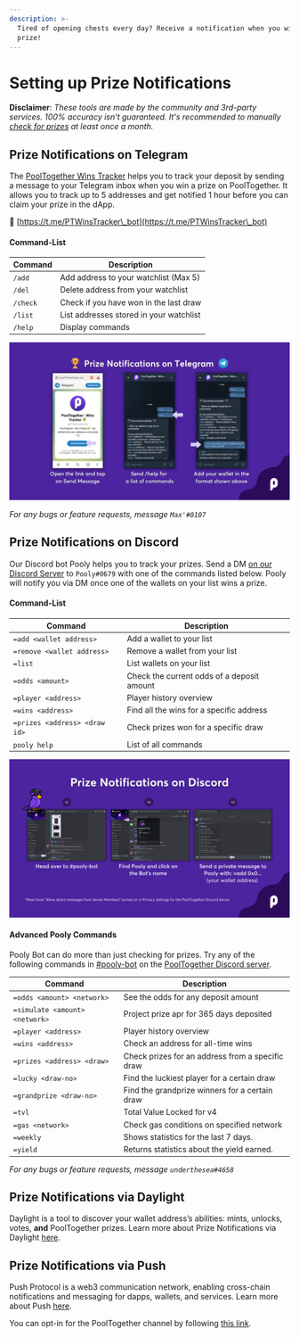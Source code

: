 ```yaml
---
description: >-
  Tired of opening chests every day? Receive a notification when you win a
  prize!
---
```


# Setting up Prize Notifications

**Disclaimer**: _These tools are made by the community and 3rd-party services. 100% accuracy isn't guaranteed. It's recommended to manually_ [_check for prizes_](https://app.pooltogether.com/prizes) _at least once a month._

## Prize Notifications on Telegram

The [PoolTogether Wins Tracker](https://t.me/PTWinsTracker\_bot) helps you to track your deposit by sending a message to your Telegram inbox when you win a prize on PoolTogether. It allows you to track up to 5 addresses and get notified 1 hour before you can claim your prize in the dApp.

🔗 [https://t.me/PTWinsTracker\_bot](https://t.me/PTWinsTracker\_bot)

#### Command-List

| Command  | Description                              |
| -------- | ---------------------------------------- |
| `/add`   | Add address to your watchlist (Max 5)    |
| `/del`   | Delete address from your watchlist       |
| `/check` | Check if you have won in the last draw   |
| `/list`  | List addresses stored in your watchlist  |
| `/help`  | Display commands                         |

![Setting up Prize Notifications on Telegram](<../../.gitbook/assets/Prize Notifications.png>)

_For any bugs or feature requests, message `Max'#0107`_

## Prize Notifications on Discord

Our Discord bot Pooly helps you to track your prizes. Send a DM [on our Discord Server](https://pooltogether.com/discord) to `Pooly#0679` with one of the commands listed below. Pooly will notify you via DM once one of the wallets on your list wins a prize.

#### Command-List

| Command                       | Description                                |
| ----------------------------- | ------------------------------------------ |
| `=add <wallet address>`       | Add a wallet to your list                  |
| `=remove <wallet address>`    | Remove a wallet from your list             |
| `=list`                       | List wallets on your list                  |
| `=odds <amount>`              | Check the current odds of a deposit amount |
| `=player <address>`           | Player history overview                    |
| `=wins <address>`             | Find all the wins for a specific address   |
| `=prizes <address> <draw id>` | Check prizes won for a specific draw       |
| `pooly help`                  | List of all commands                       |

![Setting up Prize Notifications on Discord](<../../.gitbook/assets/Prize Notifications (3).png>)

#### Advanced Pooly Commands

Pooly Bot can do more than just checking for prizes. Try any of the following commands in [#pooly-bot](https://discord.com/channels/629836507280048129/878246045048520704) on the [PoolTogether Discord server](https://pooltogether.com/discord).&#x20;

| Command                        | Description                                      |
| ------------------------------ | ------------------------------------------------ |
| `=odds <amount> <network>`     | See the odds for any deposit amount              |
| `=simulate <amount> <network>` | Project prize apr for 365 days deposited         |
| `=player <address>`            | Player history overview                          |
| `=wins <address>`              | Check an address for all-time wins               |
| `=prizes <address> <draw>`     | Check prizes for an address from a specific draw |
| `=lucky <draw-no>`             | Find the luckiest player for a certain draw      |
| `=grandprize <draw-no>`        | Find the grandprize winners for a certain draw   |
| `=tvl`                         | Total Value Locked for v4                        |
| `=gas <network>`               | Check gas conditions on specified network        |
| `=weekly`                      | Shows statistics for the last 7 days.            |
| `=yield`                       | Returns statistics about the yield earned.       |

_For any bugs or feature requests, message `underthesea#4658`_

## Prize Notifications via Daylight

Daylight is a tool to discover your wallet address’s abilities: mints, unlocks, votes, **and** PoolTogether prizes. Learn more about Prize Notifications via Daylight [here](https://www.daylight.xyz/).

## Prize Notifications via Push

Push Protocol is a web3 communication network, enabling cross-chain notifications and messaging for dapps, wallets, and services. Learn more about Push [here](https://push.org/faq).

You can opt-in for the PoolTogether channel by following [this link](https://app.push.org/#/channels?channel=0xdc0964aaacE97CF4E7476B4EEbC924730E524ade).
